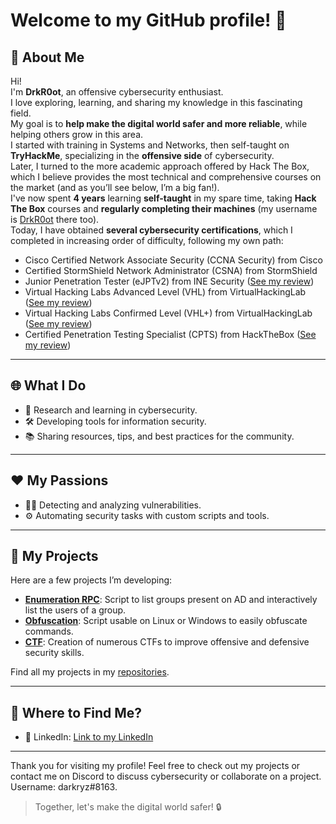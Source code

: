 # Welcome to my GitHub profile! 👋

## 🚀 About Me
Hi!  
I'm **DrkR0ot**, an offensive cybersecurity enthusiast.  
I love exploring, learning, and sharing my knowledge in this fascinating field.  
My goal is to **help make the digital world safer and more reliable**, while helping others grow in this area.  
I started with training in Systems and Networks, then self-taught on **TryHackMe**, specializing in the **offensive side** of cybersecurity.  
Later, I turned to the more academic approach offered by Hack The Box, which I believe provides the most technical and comprehensive courses on the market (and as you’ll see below, I’m a big fan!).  
I've now spent **4 years** learning **self-taught** in my spare time, taking **Hack The Box** courses and **regularly completing their machines** (my username is [DrkR0ot](https://app.hackthebox.com/profile/984954) there too).  
Today, I have obtained **several cybersecurity certifications**, which I completed in increasing order of difficulty, following my own path:
- Cisco Certified Network Associate Security (CCNA Security) from Cisco 
- Certified StormShield Network Administrator (CSNA) from StormShield
- Junior Penetration Tester (eJPTv2) from INE Security ([See my review](https://www.linkedin.com/posts/gregoire-durand-drkr0ot_cybersecurity-pentesting-redteam-activity-7020064853155282944-9wWQ?utm_source=share&utm_medium=member_desktop&rcm=ACoAACRK-8MBVF6Q2viJ1QWf5MWuQO-QGfp9r88))
- Virtual Hacking Labs Advanced Level (VHL) from VirtualHackingLab ([See my review](https://www.linkedin.com/posts/gregoire-durand-drkr0ot_certification-vhl-advanced-level-activity-7057730537964064768--2kU?utm_source=share&utm_medium=member_desktop&rcm=ACoAACRK-8MBVF6Q2viJ1QWf5MWuQO-QGfp9r88))
- Virtual Hacking Labs Confirmed Level (VHL+) from VirtualHackingLab ([See my review](https://www.linkedin.com/posts/gregoire-durand-drkr0ot_certification-vhl-activity-7086330235389898752-KObW?utm_source=share&utm_medium=member_desktop&rcm=ACoAACRK-8MBVF6Q2viJ1QWf5MWuQO-QGfp9r88))
- Certified Penetration Testing Specialist (CPTS) from HackTheBox ([See my review](https://www.linkedin.com/posts/gregoire-durand-drkr0ot_certified-penetration-testing-specialist-activity-7170410937881989120-5ZuG?utm_source=share&utm_medium=member_desktop&rcm=ACoAACRK-8MBVF6Q2viJ1QWf5MWuQO-QGfp9r88))

---

## 🌐 What I Do
- 🔐 Research and learning in cybersecurity.
- 🛠️ Developing tools for information security.
- 📚 Sharing resources, tips, and best practices for the community.

---

## ❤️ My Passions
- 🕵️‍♂️ Detecting and analyzing vulnerabilities.
- ⚙️ Automating security tasks with custom scripts and tools.

---

## 📂 My Projects
Here are a few projects I’m developing:
- **[Enumeration RPC](https://github.com/DrkR0ot/Enumeration-RPC)**: Script to list groups present on AD and interactively list the users of a group.
- **[Obfuscation](https://github.com/DrkR0ot/Obfuscation)**: Script usable on Linux or Windows to easily obfuscate commands.
- **[CTF](https://github.com/DrkR0ot/CTF)**: Creation of numerous CTFs to improve offensive and defensive security skills.

Find all my projects in my [repositories](https://github.com/DrkR0ot?tab=repositories).

---

## 🌟 Where to Find Me?
- 💬 LinkedIn: [Link to my LinkedIn](https://www.linkedin.com/in/gregoire-durand-drkr0ot/)

---

Thank you for visiting my profile! Feel free to check out my projects or contact me on Discord to discuss cybersecurity or collaborate on a project. Username: darkryz#8163.

> Together, let's make the digital world safer! 🔒
